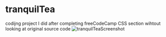 # tranquilTea
codijng project I did after completing freeCodeCamp CSS section wihtout looking at original source code
![tranquilTeaScreenshot](https://github.com/ericperez13/tranquilTea/assets/137220167/076732be-82a5-4a05-b969-44c10d460f9d)
